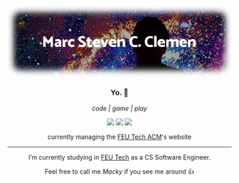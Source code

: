 <p align="center">
  <img src="https://raw.githubusercontent.com/mackyclemen/mackyclemen/master/header-github.png" alt="Marc Steven Clemen, on a starry background depicting a galaxy" />
</p>

<h3 align="center">Yo. 👋</h3>
<p align="center"><em>code | game | play</em></p>

<p align="center">
<a href="https://fb.me/mackyuuuuu"><img src="https://img.shields.io/badge/facebook-mackyclemen-blue?style=flat-square&logo=facebook&logoColor=white" /></a>
<a href="https://twitter.com/mackyclemen"><img src="https://img.shields.io/badge/twitter-mackyclemen-blue?style=flat-square&logo=twitter&logoColor=white" /></a>
<a href="mailto:mackyclemen+githubmails@gmail.com"><img src="https://img.shields.io/badge/gmail-mackyclemen-red?style=flat-square&logo=gmail&logoColor=white" /></a>
</p>

<p align="center"> currently managing the <a href="http://feutech.acm.org" target="_blank" rel="noopener noreferrer">FEU Tech ACM</a>'s website </p>

-----

<p align="center">I’m currently studying in <a href="https://www.feutech.edu.ph/">FEU Tech</a> as a CS Software Engineer.</p>
<p align="center">Feel free to call me <em>Macky</em> if you see me around 👍</p>
<!--
**mackyclemen/mackyclemen** is a ✨ _special_ ✨ repository because its `README.md` (this file) appears on your GitHub profile.

Here are some ideas to get you started:

- 🔭 I’m currently working on ...
- 🌱 I’m currently learning ...
- 👯 I’m looking to collaborate on ...
- 🤔 I’m looking for help with ...
- 💬 Ask me about ...
- 📫 How to reach me: ...
- 😄 Pronouns: ...
- ⚡ Fun fact: ...
-->

